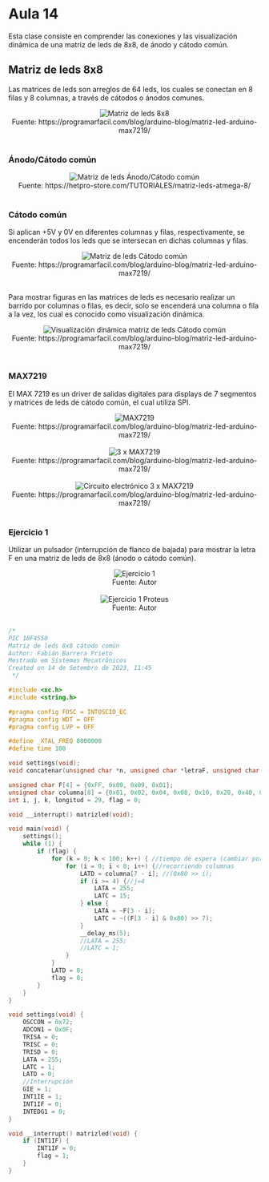 <h1>Aula 14</h1>

Esta clase consiste en comprender las conexiones y las visualización dinámica de una matriz de leds de 8x8, de ánodo y cátodo común.

<h2>Matriz de leds 8x8</h2>

Las matrices de leds son arreglos de 64 leds, los cuales se conectan en 8 filas y 8 columnas, a través de cátodos o ánodos comunes.

<div align="center">
<img src="image.png" alt="Matriz de leds 8x8"/>
<br>
<figcaption>Fuente: https://programarfacil.com/blog/arduino-blog/matriz-led-arduino-max7219/</figcaption>
<br>
</div>

<h3>Ánodo/Cátodo común</h3>

<div align="center">
<img src="image-1.png" alt="Matriz de leds Ánodo/Cátodo común"/>
<br>
<figcaption>Fuente: https://hetpro-store.com/TUTORIALES/matriz-leds-atmega-8/</figcaption>
<br>
</div>

<h3>Cátodo común</h3>

Si aplican +5V y 0V en diferentes columnas y filas, respectivamente, se encenderán todos los leds que se intersecan en dichas columnas y filas.

<div align="center">
<img src="image-2.png" alt="Matriz de leds Cátodo común"/>
<br>
<figcaption>Fuente: https://programarfacil.com/blog/arduino-blog/matriz-led-arduino-max7219/</figcaption>
<br>
</div>

Para mostrar figuras en las matrices de leds es necesario realizar un barrido por columnas o filas, es decir, solo se encenderá una columna o fila a la vez, los cual es conocido como visualización dinámica.

<div align="center">
<img src="image-3.png" alt="Visualización dinámica matriz de leds Cátodo común"/>
<br>
<figcaption>Fuente: https://programarfacil.com/blog/arduino-blog/matriz-led-arduino-max7219/</figcaption>
<br>
</div>

<h3>MAX7219</h3>

El MAX 7219 es un driver de salidas digitales para displays de 7 segmentos y matrices de leds de cátodo común, el cual utiliza SPI.

<div align="center">
<img src="image-4.png" alt="MAX7219"/>
<br>
<figcaption>Fuente: https://programarfacil.com/blog/arduino-blog/matriz-led-arduino-max7219/</figcaption>
<br>
</div>

<div align="center">
<img src="image-5.png" alt="3 x MAX7219"/>
<br>
<figcaption>Fuente: https://programarfacil.com/blog/arduino-blog/matriz-led-arduino-max7219/</figcaption>
<br>
</div>

<div align="center">
<img src="image-6.png" alt="Circuito electrónico 3 x MAX7219"/>
<br>
<figcaption>Fuente: https://programarfacil.com/blog/arduino-blog/matriz-led-arduino-max7219/</figcaption>
<br>
</div>

<h3>Ejercicio 1</h3>

Utilizar un pulsador (interrupción de flanco de bajada) para mostrar la letra F en una matriz de leds de 8x8 (ánodo o cátodo común).

<div align="center">
<img src="image-7.png" alt="Ejercicio 1"/>
<br>
<figcaption>Fuente: Autor</figcaption>
<br>
</div>

<div align="center">
<img src="image-8.png" alt="Ejercicio 1 Proteus"/>
<br>
<figcaption>Fuente: Autor</figcaption>
<br>
</div>

```c
/*
PIC 18F4550
Matriz de leds 8x8 cátodo común
Author: Fabián Barrera Prieto
Mestrado em Sistemas Mecatrônicos
Created on 14 de Setembro de 2023, 11:45
 */

#include <xc.h>
#include <string.h>

#pragma config FOSC = INTOSCIO_EC
#pragma config WDT = OFF
#pragma config LVP = OFF

#define _XTAL_FREQ 8000000
#define time 100

void settings(void);
void concatenar(unsigned char *n, unsigned char *letraF, unsigned char *letraA, unsigned char *letraB, unsigned char *letraI, unsigned char *letraN);

unsigned char F[4] = {0xFF, 0x09, 0x09, 0x01};
unsigned char columna[8] = {0x01, 0x02, 0x04, 0x08, 0x10, 0x20, 0x40, 0x80};
int i, j, k, longitud = 29, flag = 0;

void __interrupt() matrizled(void);

void main(void) {
    settings();
    while (1) {
        if (flag) {
            for (k = 0; k < 100; k++) { //tiempo de espera (cambiar por temporizadores)
                for (i = 0; i < 8; i++) {//recorriendo columnas
                    LATD = columna[7 - i]; //(0x80 >> i);
                    if (i >= 4) {//j=4
                        LATA = 255;
                        LATC = 15;
                    } else {
                        LATA = ~F[3 - i];
                        LATC = ~((F[3 - i] & 0x80) >> 7);
                    }
                    __delay_ms(5);
                    //LATA = 255;
                    //LATC = 1;
                }
            }
            LATD = 0;
            flag = 0;
        }
    }
}

void settings(void) {
    OSCCON = 0x72;
    ADCON1 = 0x0F;
    TRISA = 0;
    TRISC = 0;
    TRISD = 0;
    LATA = 255;
    LATC = 1;
    LATD = 0;
    //Interrupción
    GIE = 1;
    INT1IE = 1;
    INT1IF = 0;
    INTEDG1 = 0;
}

void __interrupt() matrizled(void) {
    if (INT1IF) {
        INT1IF = 0;
        flag = 1;
    }
}
```